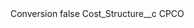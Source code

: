 <?xml version="1.0" encoding="UTF-8"?>
<CustomMetadata xmlns="http://soap.sforce.com/2006/04/metadata" xmlns:xsi="http://www.w3.org/2001/XMLSchema-instance" xmlns:xsd="http://www.w3.org/2001/XMLSchema">
    <label>Conversion</label>
    <protected>false</protected>
    <values>
        <field>Cost_Structure__c</field>
        <value xsi:type="xsd:string">CPCO</value>
    </values>
</CustomMetadata>
